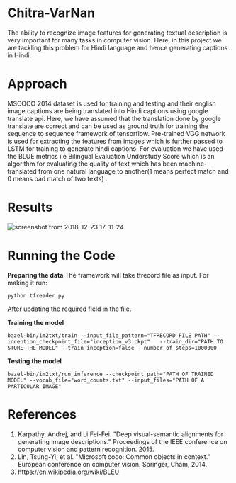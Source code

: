 # Chitra-VarNan

The ability to recognize image features for generating textual description is very important for many tasks in computer vision. Here, in this project we are tackling this problem for Hindi language and hence generating captions in Hindi.

# Approach

MSCOCO 2014 dataset is used for training and testing and their english image captions are being translated into Hindi captions using google translate api. Here, we have assumed that the translation done by google translate are correct and can be used as ground truth for training the sequence to sequence framework of tensorflow. Pre-trained VGG network is used for extracting the features from images which is further passed to LSTM for training to generate hindi captions. For evaluation we have used the BLUE metrics i.e Bilingual Evaluation Understudy Score which is an algorithm for evaluating the quality of text which has been machine-translated from one natural language to another(1 means perfect match and 0 means bad match of two texts) .

# Results

![screenshot from 2018-12-23 17-11-24](https://user-images.githubusercontent.com/10145585/50383260-fafa0200-06d5-11e9-9398-3bb8ec7a3233.png)

# Running the Code

**Preparing the data**
The framework will take tfrecord file as input. For making it run:
  
    python tfreader.py

After updating the required field in the file.

**Training the model**

    bazel-bin/im2txt/train --input_file_pattern="TFRECORD FILE PATH" --inception_checkpoint_file="inception_v3.ckpt"   --train_dir="PATH TO STORE THE MODEL" --train_inception=false --number_of_steps=1000000
    
**Testing the model**

    bazel-bin/im2txt/run_inference --checkpoint_path="PATH OF TRAINED MODEL" --vocab_file="word_counts.txt" --input_files="PATH OF A PARTICULAR IMAGE"

# References

1. Karpathy, Andrej, and Li Fei-Fei. "Deep visual-semantic alignments for generating image descriptions." Proceedings of the IEEE conference on computer vision and pattern recognition. 2015.
2. Lin, Tsung-Yi, et al. "Microsoft coco: Common objects in context." European conference on computer vision. Springer, Cham, 2014.
3. https://en.wikipedia.org/wiki/BLEU 
